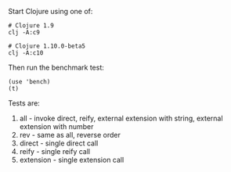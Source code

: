 Start Clojure using one of:

```
# Clojure 1.9
clj -A:c9

# Clojure 1.10.0-beta5
clj -A:c10
```

Then run the benchmark test:

```
(use 'bench)
(t)
```

Tests are:

1. all - invoke direct, reify, external extension with string, external extension with number
2. rev - same as all, reverse order
3. direct - single direct call
4. reify - single reify call
5. extension - single extension call

